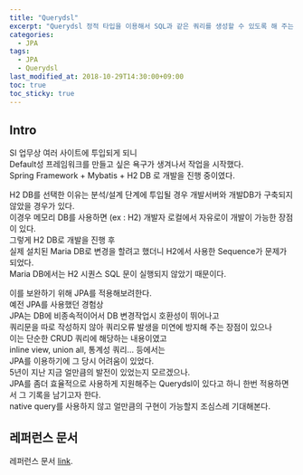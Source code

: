 ```yaml
---
title: "Querydsl"
excerpt: "Querydsl 정적 타입을 이용해서 SQL과 같은 쿼리를 생성할 수 있도록 해 주는 프레임워크다."
categories: 
  - JPA
tags: 
  - JPA
  - Querydsl
last_modified_at: 2018-10-29T14:30:00+09:00
toc: true
toc_sticky: true
---
```


## Intro

SI 업무상 여러 사이트에 투입되게 되니  
Default성 프레임워크를 만들고 싶은 욕구가 생겨나서 작업을 시작했다.  
Spring Framework + Mybatis + H2 DB 로 개발을 진행 중이였다.  

H2 DB를 선택한 이유는 분석/설계 단계에 투입될 경우 개발서버와 개발DB가 구축되지 않았을 경우가 있다.  
이경우 메모리 DB를 사용하면 (ex : H2) 개발자 로컬에서 자유로이 개발이 가능한 장점이 있다.  
그렇게 H2 DB로 개발을 진행 후  
실제 설치된 Maria DB로 변경을 할려고 했더니 H2에서 사용한 Sequence가 문제가 되었다.  
Maria DB에서는 H2 시퀀스 SQL 문이 실행되지 않았기 때문이다.  

이를 보완하기 위해 JPA를 적용해보려한다.  
예전 JPA를 사용했던 경험상  
JPA는 DB에 비종속적이어서 DB 변경작업시 호환성이 뛰어나고  
쿼리문을 따로 작성하지 않아 쿼리오류 발생을 미연에 방지해 주는 장점이 있으나  
이는 단순한 CRUD 쿼리에 해당하는 내용이였고  
inline view, union all, 통계성 쿼리... 등에서는  
JPA를 이용하기에 그 당시 어려움이 있었다.  
5년이 지난 지금 얼만큼의 발전이 있었는지 모르겠으나.  
JPA를 좀더 효율적으로 사용하게 지원해주는 Querydsl이 있다고 하니 한번 적용하면서 그 기록을 남기고자 한다.  
native query를 사용하지 않고 얼만큼의 구현이 가능할지 조심스레 기대해본다.  

## 레퍼런스 문서

레퍼런스 문서 [link](http://www.querydsl.com/static/querydsl/3.4.3/reference/ko-KR/html_single/ "querydsl").
